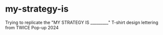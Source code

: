 # my-strategy-is
Trying to replicate the "MY STRATEGY IS _________" T-shirt design lettering from TWICE Pop-up 2024
